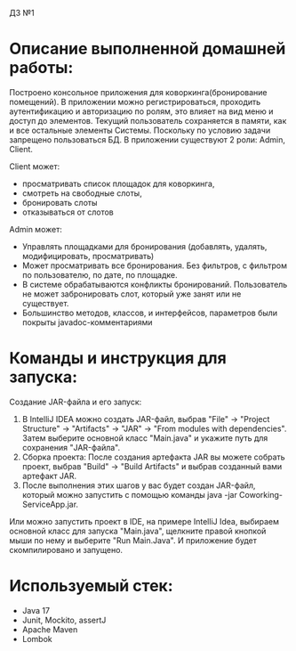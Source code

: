 ДЗ №1
# Описание выполненной домашней работы:
Построено консольное приложения для коворкинга(бронирование помещений). 
В приложении можно регистрироваться, проходить аутентификацию и авторизацию по ролям, это влияет на вид меню и доступ до элементов. Текущий пользователь сохраняется в памяти, как и все остальные элементы Системы. Поскольку по условию задачи запрещено пользоваться БД.
В приложении существуют 2 роли: Admin, Client. 

Client может:
- просматривать список площадок для коворкинга,
- смотреть на свободные слоты,
- бронировать слоты
- отказываться от слотов

Admin может:
- Управлять площадками для бронирования (добавлять, удалять, модифицировать, просматривать)
- Может просматривать все бронирования. Без фильтров, с фильтром по пользователю, по дате, по площадке.
- В системе обрабатываются конфликты бронирований. Пользователь не может забронировать слот, который уже занят или не существует.
- Большинство методов, классов, и интерфейсов, параметров были покрыты javadoc-комментариями

# Команды и инструкция для запуска: 
Создание JAR-файла и его запуск: 
1) В IntelliJ IDEA можно создать JAR-файл, выбрав "File" -> "Project Structure" -> "Artifacts" -> "JAR" -> "From modules with dependencies". Затем выберите основной класс "Main.java" и укажите путь для сохранения "JAR-файла".
2) Сборка проекта: После создания артефакта JAR вы можете собрать проект, выбрав "Build" -> "Build Artifacts" и выбрав созданный вами артефакт JAR.
3) После выполнения этих шагов у вас будет создан JAR-файл, который можно запустить с помощью команды
   java -jar Coworking-ServiceApp.jar.

Или можно запустить проект в IDE, на примере IntelliJ Idea, выбираем основной класс для запуска "Main.java", щелкните правой кнопкой мыши по нему и выберите "Run Main.Java". И приложение будет скомпилировано и запущено.

# Используемый стек:
+ Java 17
+ Junit, Mockito, assertJ
+ Apache Maven
+ Lombok
